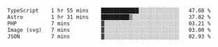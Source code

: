 <!--START_SECTION:waka-->

```txt
TypeScript    1 hr 55 mins    ████████████░░░░░░░░░░░░░   47.68 %
Astro         1 hr 31 mins    █████████▒░░░░░░░░░░░░░░░   37.82 %
PHP           7 mins          ▓░░░░░░░░░░░░░░░░░░░░░░░░   03.21 %
Image (svg)   7 mins          ▓░░░░░░░░░░░░░░░░░░░░░░░░   03.00 %
JSON          7 mins          ▓░░░░░░░░░░░░░░░░░░░░░░░░   02.93 %
```

<!--END_SECTION:waka-->
